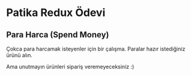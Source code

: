 # Patika Redux Ödevi

## Para Harca (Spend Money)

Çokca para harcamak isteyenler için bir çalışma. Paralar hazır istediğiniz ürünü alın.

Ama unutmayın ürünleri sipariş veremeyeceksiniz :)

